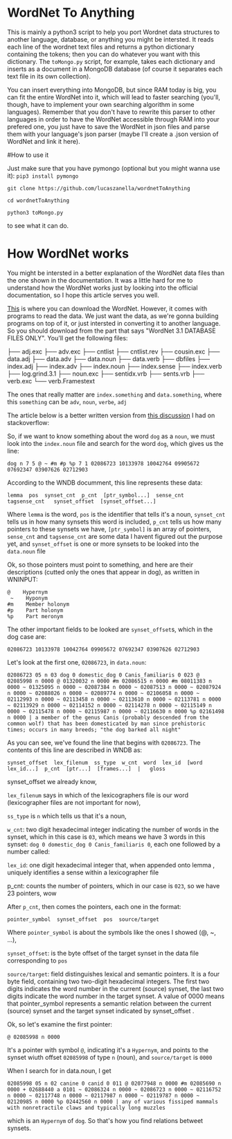 # WordNet To Anything
This is mainly a python3 script to help you port Wordnet data structures to another language, database, or anything you might be intersted. It reads each line of the wordnet text files and returns a python dictionary containing the tokens; then you can do whatever you want with this dictionary. The `toMongo.py` script, for example, takes each dictionary and inserts as a document in a MongoDB database (of course it separates each text file in its own collection).


You can insert everything into MongoDB, but since RAM today is big, you can fit the entire WordNet into it, which will lead to 
faster searching (you'll, though, have to implement your own searching algorithm in some languages). Remember that you don't have to rewrite
this parser to other languages in order to have the WordNet accessible through RAM into your prefered one, you just have to save the WordNet
in json files and parse them with your language's json parser (maybe I'll create a .json version of WordNet and link it here).

#How to use it

Just make sure that you have pymongo (optional but you might wanna use it): `pip3 install pymongo`

`git clone https://github.com/lucaszanella/wordnetToAnything`

`cd wordnetToAnything`

`python3 toMongo.py`

to see what it can do.

# How WordNet works
You might be intersted in a better explanation of the WordNet data files than the one shown in the documentation. It was a little hard for me to 
understand how the WordNet works just by looking into the official documentation, so I hope this article serves you well.

[This][4] is where you can download the WordNet. However, it comes with programs to read the data. We just want the data, as we're gonna building programs on top of it, or just intersted in converting it to another language. So you should download from the part that says "WordNet 3.1 DATABASE FILES ONLY". You'll get the following files:

├── adj.exc
├── adv.exc
├── cntlist
├── cntlist.rev
├── cousin.exc
├── data.adj
├── data.adv
├── data.noun
├── data.verb
├── dbfiles
├── index.adj
├── index.adv
├── index.noun
├── index.sense
├── index.verb
├── log.grind.3.1
├── noun.exc
├── sentidx.vrb
├── sents.vrb
├── verb.exc
└── verb.Framestext

The ones that really matter are `index.something` and `data.something`, where this `something` can be `adv`, `noun`, `verbe`, `adj`


The article below is a better written version from [this discussion][3] I had on stackoverflow:

So, if we want to know something about the word `dog` as a `noun`, we must look into the `index.noun` file and search for the word `dog`, which gives us the line:

    dog n 7 5 @ ~ #m #p %p 7 1 02086723 10133978 10042764 09905672 07692347 03907626 02712903  

According to the WNDB documment, this line represents these data:

    lemma  pos  synset_cnt  p_cnt  [ptr_symbol...]  sense_cnt  tagsense_cnt   synset_offset  [synset_offset...] 

Where `lemma` is the word, `pos` is the identifier that tells it's a noun, `synset_cnt` tells us in how many synsets this word is included, `p_cnt` tells us how many pointers to these synsets we have, `[ptr_symbol]` is an array of pointers, `sense_cnt` and `tagsense_cnt` are some data I havent figured out the purpose yet, and `synset_offset` is one or more synsets to be looked into the `data.noun` file

Ok, so those pointers must point to something, and here are their descriptions (cutted only the ones that appear in dog), as written in WNINPUT:

    @    Hypernym 
     ~    Hyponym 
    #m    Member holonym 
    #p    Part holonym 
    %p    Part meronym 

The other important fields to be looked are `synset_offset`s, which in the dog case are:

    02086723 10133978 10042764 09905672 07692347 03907626 02712903  

Let's look at the first one, `02086723`, in `data.noun`:

    02086723 05 n 03 dog 0 domestic_dog 0 Canis_familiaris 0 023 @ 02085998 n 0000 @ 01320032 n 0000 #m 02086515 n 0000 #m 08011383 n 0000 ~ 01325095 n 0000 ~ 02087384 n 0000 ~ 02087513 n 0000 ~ 02087924 n 0000 ~ 02088026 n 0000 ~ 02089774 n 0000 ~ 02106058 n 0000 ~ 02112993 n 0000 ~ 02113458 n 0000 ~ 02113610 n 0000 ~ 02113781 n 0000 ~ 02113929 n 0000 ~ 02114152 n 0000 ~ 02114278 n 0000 ~ 02115149 n 0000 ~ 02115478 n 0000 ~ 02115987 n 0000 ~ 02116630 n 0000 %p 02161498 n 0000 | a member of the genus Canis (probably descended from the common wolf) that has been domesticated by man since prehistoric times; occurs in many breeds; "the dog barked all night" 

As you can see, we've found the line that begins with `02086723`. The contents of this line are described in WNDB as:

    synset_offset  lex_filenum  ss_type  w_cnt  word  lex_id  [word  lex_id...]  p_cnt  [ptr...]  [frames...]  |   gloss 

synset_offset we already know, 

`lex_filenum` says in which of the lexicographers file is our word (lexicographer files are not important for now), 

`ss_type` is `n` which tells us that it's a noun, 

`w_cnt`: two digit hexadecimal integer indicating the number of words in the synset, which in this case is `03`, which means we have 3 words in this synset: `dog 0 domestic_dog 0 Canis_familiaris 0`, each one followed by a number called:

`lex_id`: one digit hexadecimal integer that, when appended onto lemma , uniquely identifies a sense within a lexicographer file

  [1]: https://wordnet.princeton.edu/wordnet/man/wndb.5WN.html
  [2]: https://wordnet.princeton.edu/wordnet/man/wninput.5WN.html
  [3]: https://stackoverflow.com/questions/42216995/what-exactly-are-wordnet-lexicographer-files-understanding-how-wordnet-works
  [4]: https://wordnet.princeton.edu/wordnet/download/current-version/
    p_cnt: counts the number of pointers, which in our case is `023`, so we have 23 pointers, wow

After `p_cnt`, then comes the pointers, each one in the format:

    pointer_symbol  synset_offset  pos  source/target 

Where `pointer_symbol` is about the symbols like the ones I showed (@, ~, ...), 

`synset_offset`: is the byte offset of the target synset in the data file corresponding to `pos` 

`source/target`: field distinguishes lexical and semantic pointers. It is a four byte field, containing two two-digit hexadecimal integers. The first two digits indicates the word number in the current (source) synset, the last two digits indicate the word number in the target synset. A value of 0000 means that pointer_symbol represents a semantic relation between the current (source) synset and the target synset indicated by synset_offset .

Ok, so let's examine the first pointer:

    @ 02085998 n 0000

It's a pointer with symbol `@`, indicating it's a `Hypernym`, and points to the synset wiuth offset `02085998` of type `n` (noun), and `source/target` is `0000`

When I search for  in data.noun, I get 

    02085998 05 n 02 canine 0 canid 0 011 @ 02077948 n 0000 #m 02085690 n 0000 + 02688440 a 0101 ~ 02086324 n 0000 ~ 02086723 n 0000 ~ 02116752 n 0000 ~ 02117748 n 0000 ~ 02117987 n 0000 ~ 02119787 n 0000 ~ 02120985 n 0000 %p 02442560 n 0000 | any of various fissiped mammals with nonretractile claws and typically long muzzles  

which is an `Hypernym` of `dog`. So that's how you find relations betweet synsets. 

